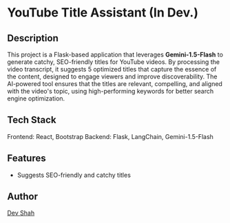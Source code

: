 # YouTube Title Assistant (In Dev.)

## Description

This project is a Flask-based application that leverages **Gemini-1.5-Flash** to generate catchy, SEO-friendly titles for YouTube videos. By processing the video transcript, it suggests 5 optimized titles that capture the essence of the content, designed to engage viewers and improve discoverability. The AI-powered tool ensures that the titles are relevant, compelling, and aligned with the video's topic, using high-performing keywords for better search engine optimization.

## Tech Stack

Frontend: React, Bootstrap
Backend: Flask, LangChain, Gemini-1.5-Flash

## Features

- Suggests SEO-friendly and catchy titles

## Author

[Dev Shah](https://github.com/busycaesar)

